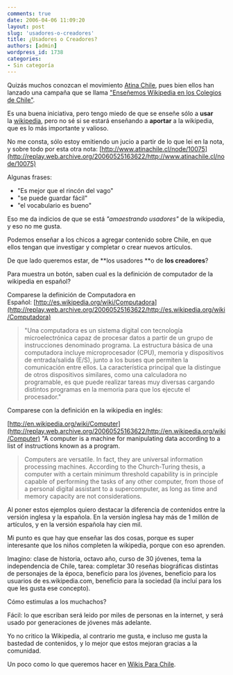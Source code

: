 ```yaml
---
comments: true
date: 2006-04-06 11:09:20
layout: post
slug: 'usadores-o-creadores'
title: ¿Usadores o Creadores?
authors: [admin]
wordpress_id: 1738
categories:
- Sin categoría
---
```


Quizás muchos conozcan el movimiento [Atina Chile](http://replay.web.archive.org/20060525163622/http://www.atinachile.cl/), pues bien ellos han lanzado una campaña que se llama ["Enseñemos Wikipedia en los Colegios de Chile"](http://replay.web.archive.org/20060525163622/http://www.atinachile.cl/node/5614).

Es una buena iniciativa, pero tengo miedo de que se enseñe sólo a **usar** la [wikipedia](http://replay.web.archive.org/20060525163622/http://es.wikipedia.com/), pero no sé si se estará enseñando a **aportar** a la wikipedia, que es lo más importante y valioso.

No me consta, sólo estoy emitiendo un jucio a partir de lo que lei en la nota, y sobre todo por esta otra nota:
[http://www.atinachile.cl/node/10075](http://replay.web.archive.org/20060525163622/http://www.atinachile.cl/node/10075)

Algunas frases:
* "Es mejor que el rincón del vago"
* "se puede guardar fácil"
* "el vocabulario es bueno"

Eso me da indicios de que se está _"amaestrando usadores"_ de la wikipedia, y eso no me gusta.

Podemos enseñar a los chicos a agregar contenido sobre Chile, en que ellos tengan que investigar y completar o crear nuevos artículos.

De que lado queremos estar, de **los usadores **o de **los creadores**?

Para muestra un botón, saben cual es la definición de computador de la wikipedia en español?

Comparese la definición de Computadora en Español: [http://es.wikipedia.org/wiki/Computadora](http://replay.web.archive.org/20060525163622/http://es.wikipedia.org/wiki/Computadora)


> "Una computadora es un sistema digital con tecnología microelectrónica capaz de procesar datos a partir de un grupo de instrucciones denominado programa. La estructura básica de una computadora incluye microprocesador (CPU), memoria y dispositivos de entrada/salida (E/S), junto a los buses que permiten la comunicación entre ellos. La característica principal que la distingue de otros dispositivos similares, como una calculadora no programable, es que puede realizar tareas muy diversas cargando distintos programas en la memoria para que los ejecute el procesador."


Comparese con la definición en la wikipedia en inglés:

[http://en.wikipedia.org/wiki/Computer](http://replay.web.archive.org/20060525163622/http://en.wikipedia.org/wiki/Computer)
"A computer is a machine for manipulating data according to a list of instructions known as a program.


> Computers are versatile. In fact, they are universal information processing machines. According to the Church-Turing thesis, a computer with a certain minimum threshold capability is in principle capable of performing the tasks of any other computer, from those of a personal digital assistant to a supercomputer, as long as time and memory capacity are not considerations.


Al poner estos ejemplos quiero destacar la diferencia de contenidos entre la versión inglesa y la española.
En la versión inglesa hay más de 1 millón de artículos, y en la versión española hay cien mil.

Mi punto es que hay que enseñar las dos cosas, porque es super interesante que los niños completen la wikipedia, porque con eso aprenden.

Imagino: clase de historia, octavo año, curso de 30 jóvenes, tema la independencia de Chile, tarea: completar 30 reseñas biográficas distintas de personajes de la época, beneficio para los jóvenes, beneficio para los usuarios de es.wikipedia.com, beneficio para la sociedad (la incluí para los que les gusta ese concepto).

Cómo estimulas a los muchachos?

Fácil: lo que escriban será leido por miles de personas en la internet, y será usado por generaciones de jóvenes más adelante.

Yo no critico la Wikipedia, al contrario me gusta, e incluso me gusta la bastedad de contenidos, y lo mejor que estos mejoran gracias a la comunidad.

Un poco como lo que queremos hacer en [Wikis Para Chile](http://replay.web.archive.org/20060525163622/http://www.wikis.cl/).


